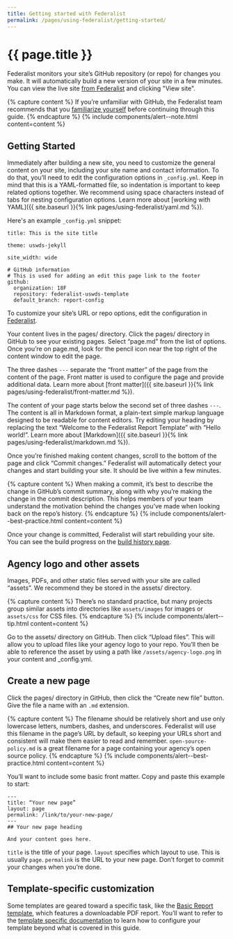 ```yaml
---
title: Getting started with Federalist
permalink: /pages/using-federalist/getting-started/
---
```

# {{ page.title }}

Federalist monitors your site’s GitHub repository (or repo) for changes you
make. It will automatically build a new version of your site in a few minutes.
You can view the live site [from Federalist][federalist-sites] and clicking
"View site".

{% capture content %}
If you’re unfamiliar with GitHub, the Federalist team recommends that you
[familiarize
yourself](https://federalist-docs.18f.gov/pages/using-federalist/instructional-demos/#introduction-to-github-for-newcomers)
before continuing through this guide.
{% endcapture %}
{% include components/alert--note.html content=content %}


## Getting Started

Immediately after building a new site, you need to customize the general content
on your site, including your site name and contact information. To do that,
you’ll need to edit the configuration options in `_config.yml`. Keep in mind
that this is a YAML-formatted file, so indentation is important to keep related
options together. We recommend using space characters instead of tabs for
nesting configuration options. Learn more about [working with YAML]({{
  site.baseurl }}{% link pages/using-federalist/yaml.md %}).

Here's an example `_config.yml` snippet:

```
title: This is the site title

theme: uswds-jekyll

site_width: wide

# GitHub information
# This is used for adding an edit this page link to the footer
github:
  organization: 18F
  repository: federalist-uswds-template
  default_branch: report-config
```

To customize your site’s URL or repo options, edit the configuration in
[Federalist][federalist-sites].

Your content lives in the pages/ directory. Click the pages/ directory in
GitHub to see your existing pages. Select “page.md” from the list of options.
Once you’re on page.md, look for the pencil icon near the top right of the
content window to edit the page.

The three dashes `---` separate the “front matter” of the page from the content
of the page. Front matter is used to configure the page and provide additional
data. Learn more about [front matter]({{ site.baseurl }}{% link pages/using-federalist/front-matter.md %}).

The content of your page starts below the second set of three dashes `---`. The
content is all in Markdown format, a plain-text simple markup language designed
to be readable for content editors. Try editing your heading by replacing the
text “Welcome to the Federalist Report Template” with “Hello world!”. Learn
more about [Markdown]({{ site.baseurl }}{% link pages/using-federalist/markdown.md %}).

Once you’re finished making content changes, scroll to the bottom of the page
and click “Commit changes.” Federalist will automatically detect your changes
and start building your site. It should be live within a few minutes.

{% capture content %}
When making a commit, it’s best to describe the change in
GitHub’s commit summary, along with why you’re making the change in the commit
description. This helps members of your team understand the motivation behind
the changes you’ve made when looking back on the repo’s history.
{% endcapture %}
{% include components/alert--best-practice.html content=content %}

Once your change is committed, Federalist will start rebuilding your site. You
can see the build progress on the [build history page][federalist-sites].<!--
TODO link to this site’s build history page. -->


## Agency logo and other assets

Images, PDFs, and other static files served with your site are called “assets”.
We recommend they be stored in the assets/ directory.

{% capture content %}
There’s no standard practice, but many projects group similar assets into
directories like `assets/images` for images or `assets/css` for CSS files.
{% endcapture %}
{% include components/alert--tip.html content=content %}

Go to the assets/ directory on GitHub. Then click “Upload files”. This will
allow you to upload files like your agency logo to your repo. You’ll then be
able to reference the asset by using a path like `/assets/agency-logo.png` in
your content and \_config.yml.


## Create a new page

Click the pages/ directory in GitHub, then click the “Create new file” button.
Give the file a name with an `.md` extension.

{% capture content %}
The filename should be relatively short and use only lowercase
letters, numbers, dashes, and underscores. Federalist will use this filename in
the page’s URL by default, so keeping your URLs short and consistent will make
them easier to read and remember. `open-source-policy.md` is a great filename
for a page containing your agency’s open source policy.
{% endcapture %}
{% include components/alert--best-practice.html content=content %}

You’ll want to include some basic front matter. Copy and paste this example to
start:

```
---
title: “Your new page”
layout: page
permalink: /link/to/your-new-page/
---
## Your new page heading

And your content goes here.
```

`title` is the title of your page. `layout` specifies which layout to use. This
is usually `page`. `permalink` is the URL to your new page. Don’t forget to
commit your changes when you’re done.


## Template-specific customization

Some templates are geared toward a specific task, like the [Basic Report
template](https://federalist-docs.18f.gov/pages/using-federalist/templates/basic-report/),
which features a downloadable PDF report. You’ll want to refer to the [template
specific documentation](https://federalist-docs.18f.gov/pages/using-federalist/templates/) to learn how to configure your template beyond what is
covered in this guide.


[Federalist]: https://federalist.18f.gov/
[federalist-sites]: https://federalist.18f.gov/sites
